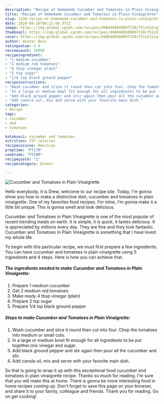 ```yaml
---
description: "Recipe of Homemade Cucumber and Tomatoes in Plain Vinaigrette"
title: "Recipe of Homemade Cucumber and Tomatoes in Plain Vinaigrette"
slug: 1128-recipe-of-homemade-cucumber-and-tomatoes-in-plain-vinaigrette
date: 2020-08-16T00:22:04.971Z
image: https://img-global.cpcdn.com/recipes/4980400589897728/751x532cq70/cucumber-and-tomatoes-in-plain-vinaigrette-recipe-main-photo.jpg
thumbnail: https://img-global.cpcdn.com/recipes/4980400589897728/751x532cq70/cucumber-and-tomatoes-in-plain-vinaigrette-recipe-main-photo.jpg
cover: https://img-global.cpcdn.com/recipes/4980400589897728/751x532cq70/cucumber-and-tomatoes-in-plain-vinaigrette-recipe-main-photo.jpg
author: Hunter Bass
ratingvalue: 4.9
reviewcount: 34958
recipeingredient:
- "1 medium cucumber"
- "2 medium red tomatoes"
- "4 tbsp vinegar plain"
- "2 tsp sugar"
- "1/4 tsp black ground pepper"
recipeinstructions:
- "Wash cucumber and slice it round then cut into four. Chop the tomatoes into medium or small cuts."
- "In a large or medium bowl fit enough for all ingredients to be put together;mix vinegar and sugar."
- "Add black ground pepper and stir again then pour all the cucumber and stir."
- "Add canola oil, mix and serve with your favorite main dish."
categories:
- Recipe
tags:
- cucumber
- and
- tomatoes

katakunci: cucumber and tomatoes 
nutrition: 237 calories
recipecuisine: American
preptime: "PT17M"
cooktime: "PT39M"
recipeyield: "1"
recipecategory: Dinner

---
```



![Cucumber and Tomatoes in Plain Vinaigrette](https://img-global.cpcdn.com/recipes/4980400589897728/751x532cq70/cucumber-and-tomatoes-in-plain-vinaigrette-recipe-main-photo.jpg)

Hello everybody, it is Drew, welcome to our recipe site. Today, I'm gonna show you how to make a distinctive dish, cucumber and tomatoes in plain vinaigrette. One of my favorites food recipes. For mine, I'm gonna make it a little bit unique. This is gonna smell and look delicious.



Cucumber and Tomatoes in Plain Vinaigrette is one of the most popular of recent trending meals on earth. It is simple, it is quick, it tastes delicious. It is appreciated by millions every day. They are fine and they look fantastic. Cucumber and Tomatoes in Plain Vinaigrette is something that I have loved my whole life.


To begin with this particular recipe, we must first prepare a few ingredients. You can have cucumber and tomatoes in plain vinaigrette using 5 ingredients and 4 steps. Here is how you can achieve that.

<!--inarticleads1-->

##### The ingredients needed to make Cucumber and Tomatoes in Plain Vinaigrette:

1. Prepare 1 medium cucumber
1. Get 2 medium red tomatoes
1. Make ready 4 tbsp vinegar (plain)
1. Prepare 2 tsp sugar
1. Prepare 1/4 tsp black ground pepper




<!--inarticleads2-->

##### Steps to make Cucumber and Tomatoes in Plain Vinaigrette:

1. Wash cucumber and slice it round then cut into four. Chop the tomatoes into medium or small cuts.
1. In a large or medium bowl fit enough for all ingredients to be put together;mix vinegar and sugar.
1. Add black ground pepper and stir again then pour all the cucumber and stir.
1. Add canola oil, mix and serve with your favorite main dish.




So that is going to wrap it up with this exceptional food cucumber and tomatoes in plain vinaigrette recipe. Thanks so much for reading. I'm sure that you will make this at home. There is gonna be more interesting food in home recipes coming up. Don't forget to save this page on your browser, and share it to your family, colleague and friends. Thank you for reading. Go on get cooking!
